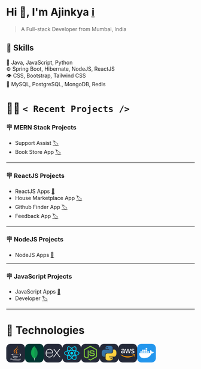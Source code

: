 # Hi :wave:, I'm Ajinkya [:information_source:](https://ajinkyacodes.com)
> A Full-stack Developer from Mumbai, India

## :pushpin: Skills
:memo: Java, JavaScript, Python <br/>
:gear: Spring Boot, Hibernate, NodeJS, ReactJS<br/>
:eye: CSS, Bootstrap, Tailwind CSS<br/>
:minidisc: MySQL, PostgreSQL, MongoDB, Redis <br/>

# :man_technologist: `< Recent Projects />`

### :placard: MERN Stack Projects
- Support Assist [:label:](https://github.com/ajinkyacodes/support-assist-mern)
- Book Store App [:label:](https://github.com/ajinkyacodes/bookstore-crud-mern)
---
### :placard: ReactJS Projects
- ReactJS Apps [:bookmark:](https://github.com/ajinkyacodes/reactjs-apps)
- House Marketplace App [:label:](https://github.com/ajinkyacodes/house-marketplace-react-firebase)
- Github Finder App [:label:](https://github.com/ajinkyacodes/reactjs-github-finder)
- Feedback App [:label:](https://github.com/ajinkyacodes/reactjs-feedback-app)
---
### :placard: NodeJS Projects
- NodeJS Apps [:bookmark:](https://github.com/ajinkyacodes/nodejs-apps)
---
### :placard: JavaScript Projects
- JavaScript Apps [:bookmark:](https://github.com/ajinkyacodes/javascript-apps)
- Developer [:label:](https://github.com/ajinkyacodes/developer)
---
# :wrench: Technologies

[<img align="left" alt="Java" width="50" height ="50" src="assets/technologies/Java.svg">](https://dev.java/)
[<img align="left" alt="MongoDB" width="50" height ="50" src="assets/technologies/MongoDB.svg">](https://www.mongodb.com/docs/)
[<img align="left" alt="ExpressJS" width="50" height ="50" src="assets/technologies/ExpressJS.svg">](https://www.mongodb.com/docs/) 
[<img align="left" alt="ReactJS" width="50" height ="50" src="assets/technologies/React.svg">](https://devdocs.io/react/)
[<img align="left" alt="NodeJS" width="50" height ="50" src="assets/technologies/NodeJS.svg">](https://devdocs.io/node/)
[<img align="left" alt="Python" width="50" height ="50" src="assets/technologies/Python.svg">](https://www.python.org/)
[<img align="left" alt="AWS" width="50" height ="50" src="assets/technologies/AWS.svg">](https://docs.aws.amazon.com/)
[<img align="left" alt="Docker" width="50" height ="50" src="assets/technologies/Docker.svg">](https://docs.docker.com/)
